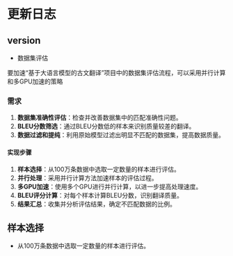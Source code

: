 # 更新日志

## version

- 数据集评估

要加速“基于大语言模型的古文翻译”项目中的数据集评估流程，可以采用并行计算和多GPU加速的策略

### 需求

1. **数据集准确性评估**：检查并改善数据集中的匹配准确性问题。
2. **BLEU分数筛选**：通过BLEU分数低的样本来识别质量较差的翻译。
3. **数据过滤和提纯**：利用原始模型过滤出明显不匹配的数据集，提高数据质量。

#### 实现步骤

1. **样本选择**：从100万条数据中选取一定数量的样本进行评估。
2. **并行处理**：采用并行计算方法加速样本的评估过程。
3. **多GPU加速**：使用多个GPU进行并行计算，以进一步提高处理速度。
4. **BLEU评分计算**：对每个样本计算BLEU分数，识别翻译质量。
5. **结果汇总**：收集并分析评估结果，确定不匹配数据的比例。

## **样本选择**

- 从100万条数据中选取一定数量的样本进行评估。
